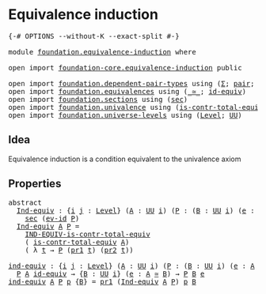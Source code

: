 # Equivalence induction

<pre class="Agda"><a id="34" class="Symbol">{-#</a> <a id="38" class="Keyword">OPTIONS</a> <a id="46" class="Pragma">--without-K</a> <a id="58" class="Pragma">--exact-split</a> <a id="72" class="Symbol">#-}</a>

<a id="77" class="Keyword">module</a> <a id="84" href="foundation.equivalence-induction.html" class="Module">foundation.equivalence-induction</a> <a id="117" class="Keyword">where</a>

<a id="124" class="Keyword">open</a> <a id="129" class="Keyword">import</a> <a id="136" href="foundation-core.equivalence-induction.html" class="Module">foundation-core.equivalence-induction</a> <a id="174" class="Keyword">public</a>

<a id="182" class="Keyword">open</a> <a id="187" class="Keyword">import</a> <a id="194" href="foundation.dependent-pair-types.html" class="Module">foundation.dependent-pair-types</a> <a id="226" class="Keyword">using</a> <a id="232" class="Symbol">(</a><a id="233" href="foundation-core.dependent-pair-types.html#515" class="Record">Σ</a><a id="234" class="Symbol">;</a> <a id="236" href="foundation-core.dependent-pair-types.html#588" class="InductiveConstructor">pair</a><a id="240" class="Symbol">;</a> <a id="242" href="foundation-core.dependent-pair-types.html#605" class="Field">pr1</a><a id="245" class="Symbol">;</a> <a id="247" href="foundation-core.dependent-pair-types.html#617" class="Field">pr2</a><a id="250" class="Symbol">)</a>
<a id="252" class="Keyword">open</a> <a id="257" class="Keyword">import</a> <a id="264" href="foundation.equivalences.html" class="Module">foundation.equivalences</a> <a id="288" class="Keyword">using</a> <a id="294" class="Symbol">(</a><a id="295" href="foundation-core.equivalences.html#1621" class="Function Operator">_≃_</a><a id="298" class="Symbol">;</a> <a id="300" href="foundation-core.equivalences.html#2494" class="Function">id-equiv</a><a id="308" class="Symbol">)</a>
<a id="310" class="Keyword">open</a> <a id="315" class="Keyword">import</a> <a id="322" href="foundation.sections.html" class="Module">foundation.sections</a> <a id="342" class="Keyword">using</a> <a id="348" class="Symbol">(</a><a id="349" href="foundation-core.sections.html#534" class="Function">sec</a><a id="352" class="Symbol">)</a>
<a id="354" class="Keyword">open</a> <a id="359" class="Keyword">import</a> <a id="366" href="foundation.univalence.html" class="Module">foundation.univalence</a> <a id="388" class="Keyword">using</a> <a id="394" class="Symbol">(</a><a id="395" href="foundation.univalence.html#1532" class="Function">is-contr-total-equiv</a><a id="415" class="Symbol">)</a>
<a id="417" class="Keyword">open</a> <a id="422" class="Keyword">import</a> <a id="429" href="foundation.universe-levels.html" class="Module">foundation.universe-levels</a> <a id="456" class="Keyword">using</a> <a id="462" class="Symbol">(</a><a id="463" href="Agda.Primitive.html#597" class="Postulate">Level</a><a id="468" class="Symbol">;</a> <a id="470" href="foundation-core.universe-levels.html#235" class="Primitive">UU</a><a id="472" class="Symbol">)</a>
</pre>
## Idea

Equivalence induction is a condition equivalent to the univalence axiom

## Properties

<pre class="Agda"><a id="584" class="Keyword">abstract</a>
  <a id="Ind-equiv"></a><a id="595" href="foundation.equivalence-induction.html#595" class="Function">Ind-equiv</a> <a id="605" class="Symbol">:</a> <a id="607" class="Symbol">{</a><a id="608" href="foundation.equivalence-induction.html#608" class="Bound">i</a> <a id="610" href="foundation.equivalence-induction.html#610" class="Bound">j</a> <a id="612" class="Symbol">:</a> <a id="614" href="Agda.Primitive.html#597" class="Postulate">Level</a><a id="619" class="Symbol">}</a> <a id="621" class="Symbol">(</a><a id="622" href="foundation.equivalence-induction.html#622" class="Bound">A</a> <a id="624" class="Symbol">:</a> <a id="626" href="foundation-core.universe-levels.html#235" class="Primitive">UU</a> <a id="629" href="foundation.equivalence-induction.html#608" class="Bound">i</a><a id="630" class="Symbol">)</a> <a id="632" class="Symbol">(</a><a id="633" href="foundation.equivalence-induction.html#633" class="Bound">P</a> <a id="635" class="Symbol">:</a> <a id="637" class="Symbol">(</a><a id="638" href="foundation.equivalence-induction.html#638" class="Bound">B</a> <a id="640" class="Symbol">:</a> <a id="642" href="foundation-core.universe-levels.html#235" class="Primitive">UU</a> <a id="645" href="foundation.equivalence-induction.html#608" class="Bound">i</a><a id="646" class="Symbol">)</a> <a id="648" class="Symbol">(</a><a id="649" href="foundation.equivalence-induction.html#649" class="Bound">e</a> <a id="651" class="Symbol">:</a> <a id="653" href="foundation.equivalence-induction.html#622" class="Bound">A</a> <a id="655" href="foundation-core.equivalences.html#1621" class="Function Operator">≃</a> <a id="657" href="foundation.equivalence-induction.html#638" class="Bound">B</a><a id="658" class="Symbol">)</a> <a id="660" class="Symbol">→</a> <a id="662" href="foundation-core.universe-levels.html#235" class="Primitive">UU</a> <a id="665" href="foundation.equivalence-induction.html#610" class="Bound">j</a><a id="666" class="Symbol">)</a> <a id="668" class="Symbol">→</a>
    <a id="674" href="foundation-core.sections.html#534" class="Function">sec</a> <a id="678" class="Symbol">(</a><a id="679" href="foundation-core.equivalence-induction.html#969" class="Function">ev-id</a> <a id="685" href="foundation.equivalence-induction.html#633" class="Bound">P</a><a id="686" class="Symbol">)</a>
  <a id="690" href="foundation.equivalence-induction.html#595" class="Function">Ind-equiv</a> <a id="700" href="foundation.equivalence-induction.html#700" class="Bound">A</a> <a id="702" href="foundation.equivalence-induction.html#702" class="Bound">P</a> <a id="704" class="Symbol">=</a>
    <a id="710" href="foundation-core.equivalence-induction.html#1515" class="Function">IND-EQUIV-is-contr-total-equiv</a>
    <a id="745" class="Symbol">(</a> <a id="747" href="foundation.univalence.html#1532" class="Function">is-contr-total-equiv</a> <a id="768" href="foundation.equivalence-induction.html#700" class="Bound">A</a><a id="769" class="Symbol">)</a>
    <a id="775" class="Symbol">(</a> <a id="777" class="Symbol">λ</a> <a id="779" href="foundation.equivalence-induction.html#779" class="Bound">t</a> <a id="781" class="Symbol">→</a> <a id="783" href="foundation.equivalence-induction.html#702" class="Bound">P</a> <a id="785" class="Symbol">(</a><a id="786" href="foundation-core.dependent-pair-types.html#605" class="Field">pr1</a> <a id="790" href="foundation.equivalence-induction.html#779" class="Bound">t</a><a id="791" class="Symbol">)</a> <a id="793" class="Symbol">(</a><a id="794" href="foundation-core.dependent-pair-types.html#617" class="Field">pr2</a> <a id="798" href="foundation.equivalence-induction.html#779" class="Bound">t</a><a id="799" class="Symbol">))</a>

<a id="ind-equiv"></a><a id="803" href="foundation.equivalence-induction.html#803" class="Function">ind-equiv</a> <a id="813" class="Symbol">:</a> <a id="815" class="Symbol">{</a><a id="816" href="foundation.equivalence-induction.html#816" class="Bound">i</a> <a id="818" href="foundation.equivalence-induction.html#818" class="Bound">j</a> <a id="820" class="Symbol">:</a> <a id="822" href="Agda.Primitive.html#597" class="Postulate">Level</a><a id="827" class="Symbol">}</a> <a id="829" class="Symbol">(</a><a id="830" href="foundation.equivalence-induction.html#830" class="Bound">A</a> <a id="832" class="Symbol">:</a> <a id="834" href="foundation-core.universe-levels.html#235" class="Primitive">UU</a> <a id="837" href="foundation.equivalence-induction.html#816" class="Bound">i</a><a id="838" class="Symbol">)</a> <a id="840" class="Symbol">(</a><a id="841" href="foundation.equivalence-induction.html#841" class="Bound">P</a> <a id="843" class="Symbol">:</a> <a id="845" class="Symbol">(</a><a id="846" href="foundation.equivalence-induction.html#846" class="Bound">B</a> <a id="848" class="Symbol">:</a> <a id="850" href="foundation-core.universe-levels.html#235" class="Primitive">UU</a> <a id="853" href="foundation.equivalence-induction.html#816" class="Bound">i</a><a id="854" class="Symbol">)</a> <a id="856" class="Symbol">(</a><a id="857" href="foundation.equivalence-induction.html#857" class="Bound">e</a> <a id="859" class="Symbol">:</a> <a id="861" href="foundation.equivalence-induction.html#830" class="Bound">A</a> <a id="863" href="foundation-core.equivalences.html#1621" class="Function Operator">≃</a> <a id="865" href="foundation.equivalence-induction.html#846" class="Bound">B</a><a id="866" class="Symbol">)</a> <a id="868" class="Symbol">→</a> <a id="870" href="foundation-core.universe-levels.html#235" class="Primitive">UU</a> <a id="873" href="foundation.equivalence-induction.html#818" class="Bound">j</a><a id="874" class="Symbol">)</a> <a id="876" class="Symbol">→</a>
  <a id="880" href="foundation.equivalence-induction.html#841" class="Bound">P</a> <a id="882" href="foundation.equivalence-induction.html#830" class="Bound">A</a> <a id="884" href="foundation-core.equivalences.html#2494" class="Function">id-equiv</a> <a id="893" class="Symbol">→</a> <a id="895" class="Symbol">{</a><a id="896" href="foundation.equivalence-induction.html#896" class="Bound">B</a> <a id="898" class="Symbol">:</a> <a id="900" href="foundation-core.universe-levels.html#235" class="Primitive">UU</a> <a id="903" href="foundation.equivalence-induction.html#816" class="Bound">i</a><a id="904" class="Symbol">}</a> <a id="906" class="Symbol">(</a><a id="907" href="foundation.equivalence-induction.html#907" class="Bound">e</a> <a id="909" class="Symbol">:</a> <a id="911" href="foundation.equivalence-induction.html#830" class="Bound">A</a> <a id="913" href="foundation-core.equivalences.html#1621" class="Function Operator">≃</a> <a id="915" href="foundation.equivalence-induction.html#896" class="Bound">B</a><a id="916" class="Symbol">)</a> <a id="918" class="Symbol">→</a> <a id="920" href="foundation.equivalence-induction.html#841" class="Bound">P</a> <a id="922" href="foundation.equivalence-induction.html#896" class="Bound">B</a> <a id="924" href="foundation.equivalence-induction.html#907" class="Bound">e</a>
<a id="926" href="foundation.equivalence-induction.html#803" class="Function">ind-equiv</a> <a id="936" href="foundation.equivalence-induction.html#936" class="Bound">A</a> <a id="938" href="foundation.equivalence-induction.html#938" class="Bound">P</a> <a id="940" href="foundation.equivalence-induction.html#940" class="Bound">p</a> <a id="942" class="Symbol">{</a><a id="943" href="foundation.equivalence-induction.html#943" class="Bound">B</a><a id="944" class="Symbol">}</a> <a id="946" class="Symbol">=</a> <a id="948" href="foundation-core.dependent-pair-types.html#605" class="Field">pr1</a> <a id="952" class="Symbol">(</a><a id="953" href="foundation.equivalence-induction.html#595" class="Function">Ind-equiv</a> <a id="963" href="foundation.equivalence-induction.html#936" class="Bound">A</a> <a id="965" href="foundation.equivalence-induction.html#938" class="Bound">P</a><a id="966" class="Symbol">)</a> <a id="968" href="foundation.equivalence-induction.html#940" class="Bound">p</a> <a id="970" href="foundation.equivalence-induction.html#943" class="Bound">B</a>
</pre>